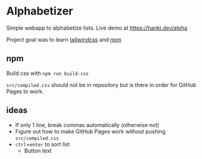 # Alphabetizer

Simple webapp to alphabetize lists. Live demo at https://hanki.dev/alpha

Project goal was to learn [tailwindcss](https://tailwindcss.com) and [npm](https://www.npmjs.com/)

## npm

Build css with `npm run build-css`

`src/compiled.css` should not be in repository but is there in order for GitHub Pages to work.

## ideas

- If only 1 line, break commas automatically (otherwise not)
- Figure out how to make GitHub Pages work without pushing `src/compiled.css`
- `ctrl`+`enter` to sort list
  - Button text
